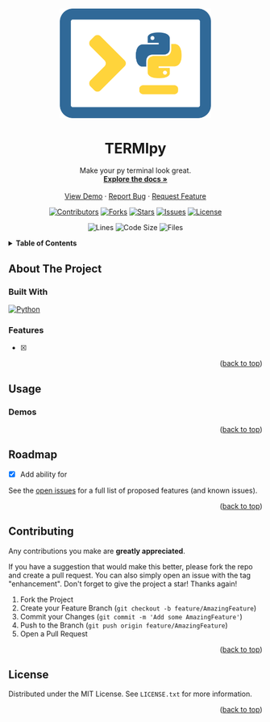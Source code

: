 <a id="readme-top"></a>

<!-- PROJECT LOGO -->
<br />
<div align="center">
  <a href="https://github.com/ajd1776/TERMIpy">
    <img src="TERMIpy-ICON.svg" alt="Logo" width="300">
  </a>

<h1 align="center">TERMIpy</h1>

  <p align="center">
    Make your py terminal look great. 
    <br />
    <a href="https://github.com/ajd1776/TERMIpy"><strong>Explore the docs »</strong></a>
    <br />
    <br />
    <a href="#Demos">View Demo</a>
    ·
    <a href="https://github.com/ajd1776/TERMIpy/issues">Report Bug</a>
    ·
    <a href="https://github.com/ajd1776/TERMIpy/issues">Request Feature</a>
  </p>
</div>


<!-- PROJECT SHIELDS -->
<p align="center"> 
   <a href="https://github.com/ajd1776/TERMIpy/graphs/contributors">
       <img alt="Contributors" src="https://img.shields.io/github/contributors/ajd1776/TERMIpy.svg?style=for-the-badge"></a>
   <a href="https://github.com/ajd1776/TERMIpy/network/members">
       <img alt="Forks" src="https://img.shields.io/github/forks/ajd1776/TERMIpy.svg?style=for-the-badge"></a>
   <a href="https://github.com/ajd1776/TERMIpy/stargazers">
       <img alt="Stars" src="https://img.shields.io/github/stars/ajd1776/TERMIpy.svg?style=for-the-badge"></a>
   <a href="https://github.com/ajd1776/TERMIpy/issues">
       <img alt="Issues" src="https://img.shields.io/github/issues/ajd1776/TERMIpy.svg?style=for-the-badge"></a>
   <a href="./LICENSE.txt">
       <img alt="License" src="https://img.shields.io/github/license/ajd1776/TERMIpy.svg?style=for-the-badge"></a>
</p>

<p align="center">
  <img alt="Lines" src="https://img.shields.io/tokei/lines/github/ajd1776/TERMIpy?style=flat-square"></a>
  <img alt="Code Size" src="https://img.shields.io/github/languages/code-size/ajd1776/TERMIpy?style=flat-square"></a>
  <img alt="Files" src="https://img.shields.io/github/directory-file-count/ajd1776/TERMIpy?style=flat-square"></a>
</p>


<!-- TABLE OF CONTENTS -->
<details>
  <summary><b>Table of Contents</b></summary>
  <ol>
    <li>
      <a href="#about-the-project">About The Project</a>
      <ul>
        <li><a href="#built-with">Built With</a></li>
        <li><a href="#features">Features</a></li>
      </ul>
    </li>
    <li><a href="#usage">Usage</a></li>
    <li><a href="#roadmap">Roadmap</a></li>
    <li><a href="#contributing">Contributing</a></li>
    <li><a href="#license">License</a></li>
  </ol>
</details>


<!-- ABOUT THE PROJECT -->
## About The Project


### Built With
<a href="https://www.python.org/">
    <img alt="Python" src="https://img.shields.io/badge/Python-FFD43B?style=for-the-badge&logo=Python"></a>


### Features
- [x] 

<p align="right">(<a href="#readme-top">back to top</a>)</p>


<!-- USAGE EXAMPLES -->
## Usage

### Demos

<p align="right">(<a href="#readme-top">back to top</a>)</p>


<!-- ROADMAP -->
## Roadmap

- [x] Add ability for 

See the [open issues](https://github.com/github_username/repo_name/issues) for a full list of proposed features (and known issues).

<p align="right">(<a href="#readme-top">back to top</a>)</p>


<!-- CONTRIBUTING -->
## Contributing
Any contributions you make are **greatly appreciated**.

If you have a suggestion that would make this better, please fork the repo and create a pull request. You can also simply open an issue with the tag "enhancement".
Don't forget to give the project a star! Thanks again!

1. Fork the Project
2. Create your Feature Branch (`git checkout -b feature/AmazingFeature`)
3. Commit your Changes (`git commit -m 'Add some AmazingFeature'`)
4. Push to the Branch (`git push origin feature/AmazingFeature`)
5. Open a Pull Request

<p align="right">(<a href="#readme-top">back to top</a>)</p>


<!-- LICENSE -->
## License

Distributed under the MIT License. See `LICENSE.txt` for more information.

<p align="right">(<a href="#readme-top">back to top</a>)</p>


[product-screenshot]: (https://github.com/ajd1776/TERMIpy/assets/48261946/9a1574d3-de84-4caf-923a-ee09e52df5a0)
